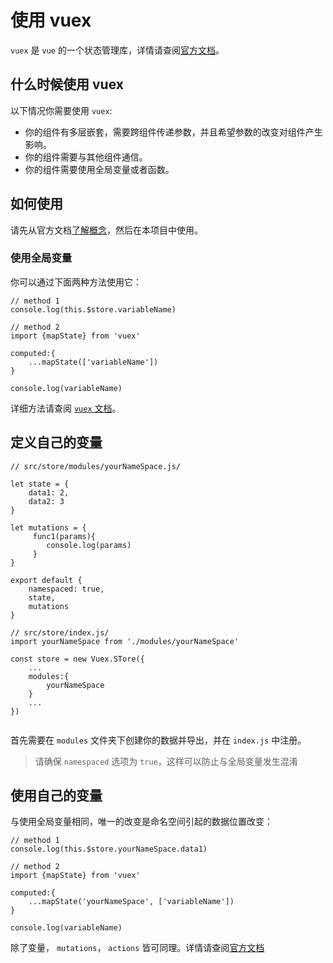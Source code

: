# 使用 vuex

`vuex` 是 `vue` 的一个状态管理库，详情请查阅[官方文档](https://vuex.vuejs.org/zh/guide/state.html)。

## 什么时候使用 vuex

以下情况你需要使用 `vuex`:

- 你的组件有多层嵌套，需要跨组件传递参数，并且希望参数的改变对组件产生影响。
- 你的组件需要与其他组件通信。
- 你的组件需要使用全局变量或者函数。



## 如何使用

请先从官方文档[了解概念](https://vuex.vuejs.org/zh/guide/state.html)，然后在本项目中使用。

### 使用全局变量

你可以通过下面两种方法使用它：

```
// method 1
console.log(this.$store.variableName)

// method 2
import {mapState} from 'vuex'

computed:{
	...mapState(['variableName'])
}

console.log(variableName)
```

详细方法请查阅 [`vuex` 文档](https://vuex.vuejs.org/zh/guide/state.html)。



## 定义自己的变量

```
// src/store/modules/yourNameSpace.js/

let state = {
	data1: 2,
	data2: 3
}

let mutations = {
	 func1(params){
	 	console.log(params)
	 }
}

export default {
	namespaced: true,
	state,
	mutations
}

// src/store/index.js/
import yourNameSpace from './modules/yourNameSpace'

const store = new Vuex.STore({
	...	
	modules:{
		yourNameSpace
	}
	...
})


```

首先需要在 `modules` 文件夹下创建你的数据并导出，并在 `index.js` 中注册。

> 请确保 `namespaced` 选项为 `true`，这样可以防止与全局变量发生混淆



## 使用自己的变量

与使用全局变量相同，唯一的改变是命名空间引起的数据位置改变：

```
// method 1
console.log(this.$store.yourNameSpace.data1)

// method 2
import {mapState} from 'vuex'

computed:{
	...mapState('yourNameSpace', ['variableName'])
}

console.log(variableName)
```

除了变量， `mutations`， `actions` 皆可同理。详情请查阅[官方文档](https://vuex.vuejs.org/zh/guide/state.html)